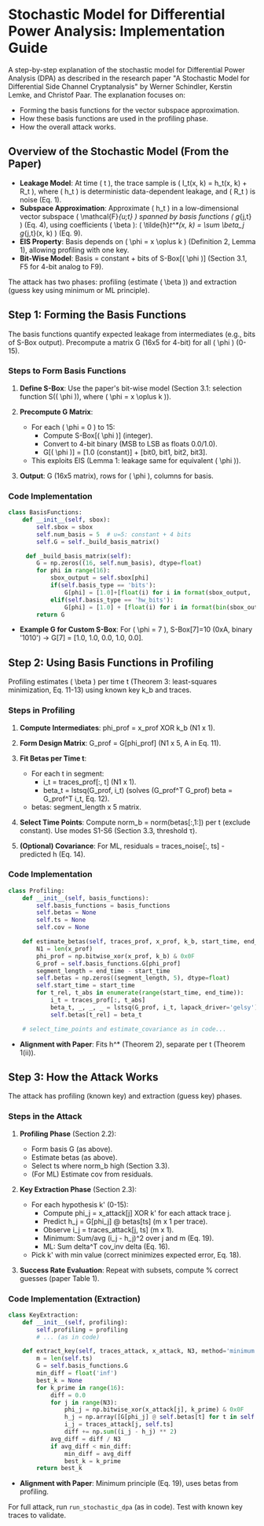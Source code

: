 # Stochastic Model for Differential Power Analysis: Implementation Guide
A step-by-step explanation of the stochastic model for Differential Power Analysis (DPA) as described in the research paper "A Stochastic Model for Differential Side Channel Cryptanalysis" by Werner Schindler, Kerstin Lemke, and Christof Paar. The explanation focuses on:
- Forming the basis functions for the vector subspace approximation.
- How these basis functions are used in the profiling phase.
- How the overall attack works.

## Overview of the Stochastic Model (From the Paper)
- **Leakage Model**: At time \( t \), the trace sample is \( I_t(x, k) = h_t(x, k) + R_t \), where \( h_t \) is deterministic data-dependent leakage, and \( R_t \) is noise (Eq. 1).
- **Subspace Approximation**: Approximate \( h_t \) in a low-dimensional vector subspace \( \mathcal{F}_{u;t} \) spanned by basis functions \( g_{j,t} \) (Eq. 4), using coefficients \( \beta \): \( \tilde{h}_t^*(x, k) = \sum \beta_j g_{j,t}(x, k) \) (Eq. 9).
- **EIS Property**: Basis depends on \( \phi = x \oplus k \) (Definition 2, Lemma 1), allowing profiling with one key.
- **Bit-Wise Model**: Basis = constant + bits of S-Box[\( \phi \)] (Section 3.1, F5 for 4-bit analog to F9).

The attack has two phases: profiling (estimate \( \beta \)) and extraction (guess key using minimum or ML principle).

## Step 1: Forming the Basis Functions
The basis functions quantify expected leakage from intermediates (e.g., bits of S-Box output). Precompute a matrix G (16x5 for 4-bit) for all \( \phi \) (0-15).

### Steps to Form Basis Functions
1. **Define S-Box**: Use the paper's bit-wise model (Section 3.1: selection function S(\( \phi \)), where \( \phi = x \oplus k \)).

2. **Precompute G Matrix**:
   - For each \( \phi = 0 \) to 15:
     - Compute S-Box[\( \phi \)] (integer).
     - Convert to 4-bit binary (MSB to LSB as floats 0.0/1.0).
     - G[\( \phi \)] = [1.0 (constant)] + [bit0, bit1, bit2, bit3].
   - This exploits EIS (Lemma 1: leakage same for equivalent \( \phi \)).

3. **Output**: G (16x5 matrix), rows for \( \phi \), columns for basis.

### Code Implementation
```python
class BasisFunctions:
    def __init__(self, sbox):
        self.sbox = sbox
        self.num_basis = 5  # u=5: constant + 4 bits
        self.G = self._build_basis_matrix()

     def _build_basis_matrix(self):
        G = np.zeros((16, self.num_basis), dtype=float)
        for phi in range(16):
            sbox_output = self.sbox[phi]
            if(self.basis_type == 'bits'):
                G[phi] = [1.0]+[float(i) for i in format(sbox_output, '04b')]
            elif(self.basis_type == 'hw_bits'):
                G[phi] = [1.0] + [float(i) for i in format(bin(sbox_output).count('1'),'04b')]
        return G
```

- **Example G for Custom S-Box**: For \( \phi = 7 \), S-Box[7]=10 (0xA, binary '1010') → G[7] = [1.0, 1.0, 0.0, 1.0, 0.0].

## Step 2: Using Basis Functions in Profiling
Profiling estimates \( \beta \) per time t (Theorem 3: least-squares minimization, Eq. 11-13) using known key k_b and traces.

### Steps in Profiling
1. **Compute Intermediates**: phi_prof = x_prof XOR k_b (N1 x 1).

2. **Form Design Matrix**: G_prof = G[phi_prof] (N1 x 5, A in Eq. 11).

3. **Fit Betas per Time t**:
   - For each t in segment:
     - i_t = traces_prof[:, t] (N1 x 1).
     - beta_t = lstsq(G_prof, i_t) (solves (G_prof^T G_prof) beta = G_prof^T i_t, Eq. 12).
   - betas: segment_length x 5 matrix.

4. **Select Time Points**: Compute norm_b = norm(betas[:,1:]) per t (exclude constant). Use modes S1-S6 (Section 3.3, threshold τ).

5. **(Optional) Covariance**: For ML, residuals = traces_noise[:, ts] - predicted h (Eq. 14).

### Code Implementation
```python
class Profiling:
    def __init__(self, basis_functions):
        self.basis_functions = basis_functions
        self.betas = None
        self.ts = None
        self.cov = None

    def estimate_betas(self, traces_prof, x_prof, k_b, start_time, end_time):
        N1 = len(x_prof)
        phi_prof = np.bitwise_xor(x_prof, k_b) & 0x0F
        G_prof = self.basis_functions.G[phi_prof]
        segment_length = end_time - start_time
        self.betas = np.zeros((segment_length, 5), dtype=float)
        self.start_time = start_time
        for t_rel, t_abs in enumerate(range(start_time, end_time)):
            i_t = traces_prof[:, t_abs]
            beta_t, _, _, _ = lstsq(G_prof, i_t, lapack_driver='gelsy')
            self.betas[t_rel] = beta_t

    # select_time_points and estimate_covariance as in code...
```

- **Alignment with Paper**: Fits h^* (Theorem 2), separate per t (Theorem 1(ii)).

## Step 3: How the Attack Works
The attack has profiling (known key) and extraction (guess key) phases.

### Steps in the Attack
1. **Profiling Phase** (Section 2.2):
   - Form basis G (as above).
   - Estimate betas (as above).
   - Select ts where norm_b high (Section 3.3).
   - (For ML) Estimate cov from residuals.

2. **Key Extraction Phase** (Section 2.3):
   - For each hypothesis k' (0-15):
     - Compute phi_j = x_attack[j] XOR k' for each attack trace j.
     - Predict h_j = G[phi_j] @ betas[ts] (m x 1 per trace).
     - Observe i_j = traces_attack[j, ts] (m x 1).
     - Minimum: Sum/avg (i_j - h_j)^2 over j and m (Eq. 19).
     - ML: Sum delta^T cov_inv delta (Eq. 16).
   - Pick k' with min value (correct minimizes expected error, Eq. 18).

3. **Success Rate Evaluation**: Repeat with subsets, compute % correct guesses (paper Table 1).

### Code Implementation (Extraction)
```python
class KeyExtraction:
    def __init__(self, profiling):
        self.profiling = profiling
        # ... (as in code)

    def extract_key(self, traces_attack, x_attack, N3, method='minimum'):
        m = len(self.ts)
        G = self.basis_functions.G
        min_diff = float('inf')
        best_k = None
        for k_prime in range(16):
            diff = 0.0
            for j in range(N3):
                phi_j = np.bitwise_xor(x_attack[j], k_prime) & 0x0F
                h_j = np.array([G[phi_j] @ self.betas[t] for t in self.ts])
                i_j = traces_attack[j, self.ts]
                diff += np.sum((i_j - h_j) ** 2)
            avg_diff = diff / N3
            if avg_diff < min_diff:
                min_diff = avg_diff
                best_k = k_prime
        return best_k
```

- **Alignment with Paper**: Minimum principle (Eq. 19), uses betas from profiling.

For full attack, run `run_stochastic_dpa` (as in code). Test with known key traces to validate.
